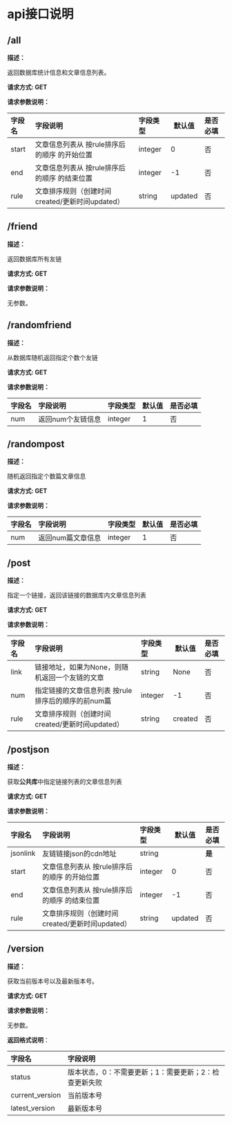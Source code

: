 # api接口说明

## /all

**描述：**

返回数据库统计信息和文章信息列表。

**请求方式:  GET**

**请求参数说明：**

| 字段名 | 字段说明                                        | 字段类型 | 默认值  | 是否必填 |
| :----- | :---------------------------------------------- | :------- | ------- | :------- |
| start  | 文章信息列表从 按rule排序后的顺序 的开始位置    | integer  | 0       | 否       |
| end    | 文章信息列表从 按rule排序后的顺序 的结束位置    | integer  | -1      | 否       |
| rule   | 文章排序规则（创建时间created/更新时间updated） | string   | updated | 否       |

## /friend

**描述：**

返回数据库所有友链

**请求方式:  GET**

**请求参数说明：**

无参数。

## /randomfriend

**描述：**

从数据库随机返回指定个数个友链

**请求方式:  GET**

**请求参数说明：**

| 字段名 | 字段说明          | 字段类型 | 默认值 | 是否必填 |
| :----- | :---------------- | :------- | ------ | :------- |
| num    | 返回num个友链信息 | integer  | 1      | 否       |

## /randompost

**描述：**

随机返回指定个数篇文章信息

**请求方式:  GET**

**请求参数说明：**

| 字段名 | 字段说明          | 字段类型 | 默认值 | 是否必填 |
| :----- | :---------------- | :------- | ------ | :------- |
| num    | 返回num篇文章信息 | integer  | 1      | 否       |

## /post

**描述：**

指定一个链接，返回该链接的数据库内文章信息列表

**请求方式:  GET**

**请求参数说明：**

| 字段名 | 字段说明                                           | 字段类型 | 默认值  | 是否必填 |
| :----- | :------------------------------------------------- | :------- | ------- | :------- |
| link   | 链接地址，如果为None，则随机返回一个友链的文章     | string   | None    | 否       |
| num    | 指定链接的文章信息列表 按rule排序后的顺序的前num篇 | integer  | -1      | 否       |
| rule   | 文章排序规则（创建时间created/更新时间updated）    | string   | created | 否       |

## /postjson

**描述：**

获取**公共库**中指定链接列表的文章信息列表

**请求方式:  GET**

**请求参数说明：**

| 字段名   | 字段说明                                        | 字段类型 | 默认值  | 是否必填 |
| :------- | :---------------------------------------------- | :------- | ------- | :------- |
| jsonlink | 友链链接json的cdn地址                           | string   |         | **是**   |
| start    | 文章信息列表从 按rule排序后的顺序 的开始位置    | integer  | 0       | 否       |
| end      | 文章信息列表从 按rule排序后的顺序 的结束位置    | integer  | -1      | 否       |
| rule     | 文章排序规则（创建时间created/更新时间updated） | string   | updated | 否       |

## /version

**描述：**

获取当前版本号以及最新版本号。

**请求方式:  GET**

**请求参数说明：**

无参数。

**返回格式说明**：

| 字段名          | 字段说明                                              |
| :-------------- | :---------------------------------------------------- |
| status          | 版本状态，0：不需要更新；1：需要更新；2：检查更新失败 |
| current_version | 当前版本号                                            |
| latest_version  | 最新版本号                                            |